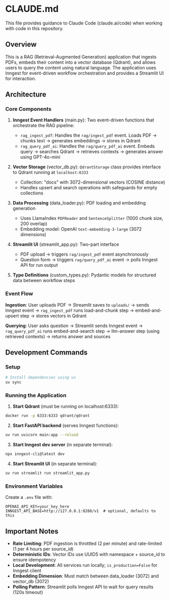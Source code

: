 # CLAUDE.md

This file provides guidance to Claude Code (claude.ai/code) when working with code in this repository.

## Overview

This is a RAG (Retrieval-Augmented Generation) application that ingests PDFs, embeds their content into a vector database (Qdrant), and allows users to query the content using natural language. The application uses Inngest for event-driven workflow orchestration and provides a Streamlit UI for interaction.

## Architecture

### Core Components

1. **Inngest Event Handlers** (main.py): Two event-driven functions that orchestrate the RAG pipeline:
   - `rag_ingest_pdf`: Handles the `rag/ingest_pdf` event. Loads PDF → chunks text → generates embeddings → stores in Qdrant
   - `rag_query_pdf_ai`: Handles the `rag/query_pdf_ai` event. Embeds query → searches Qdrant → retrieves contexts → generates answer using GPT-4o-mini

2. **Vector Storage** (vector_db.py): `QdrantStorage` class provides interface to Qdrant running at `localhost:6333`
   - Collection: "docs" with 3072-dimensional vectors (COSINE distance)
   - Handles upsert and search operations with safeguards for empty collections

3. **Data Processing** (data_loader.py): PDF loading and embedding generation
   - Uses LlamaIndex `PDFReader` and `SentenceSplitter` (1000 chunk size, 200 overlap)
   - Embedding model: OpenAI `text-embedding-3-large` (3072 dimensions)

4. **Streamlit UI** (streamlit_app.py): Two-part interface
   - PDF upload → triggers `rag/ingest_pdf` event asynchronously
   - Question form → triggers `rag/query_pdf_ai` event → polls Inngest API for run output

5. **Type Definitions** (custom_types.py): Pydantic models for structured data between workflow steps

### Event Flow

**Ingestion**: User uploads PDF → Streamlit saves to `uploads/` → sends Inngest event → `rag_ingest_pdf` runs load-and-chunk step → embed-and-upsert step → stores vectors in Qdrant

**Querying**: User asks question → Streamlit sends Inngest event → `rag_query_pdf_ai` runs embed-and-search step → llm-answer step (using retrieved contexts) → returns answer and sources

## Development Commands

### Setup
```bash
# Install dependencies using uv
uv sync
```

### Running the Application

1. **Start Qdrant** (must be running on localhost:6333):
```bash
docker run -p 6333:6333 qdrant/qdrant
```

2. **Start FastAPI backend** (serves Inngest functions):
```bash
uv run uvicorn main:app --reload
```

3. **Start Inngest dev server** (in separate terminal):
```bash
npx inngest-cli@latest dev
```

4. **Start Streamlit UI** (in separate terminal):
```bash
uv run streamlit run streamlit_app.py
```

### Environment Variables
Create a `.env` file with:
```
OPENAI_API_KEY=your_key_here
INNGEST_API_BASE=http://127.0.0.1:8288/v1  # optional, defaults to this
```

## Important Notes

- **Rate Limiting**: PDF ingestion is throttled (2 per minute) and rate-limited (1 per 4 hours per source_id)
- **Deterministic IDs**: Vector IDs use UUID5 with namespace + source_id to ensure idempotency
- **Local Development**: All services run locally; `is_production=False` for Inngest client
- **Embedding Dimension**: Must match between data_loader (3072) and vector_db (3072)
- **Polling Pattern**: Streamlit polls Inngest API to wait for query results (120s timeout)